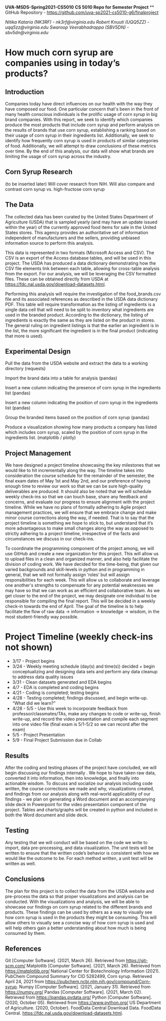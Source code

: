 **UVA-MSDS-Spring2021-CS5010**
**CS 5010 Repo for Semester Project**
** GitHub Repository - https://github.com/uva-sp2021-cs5010-g6/finalproject 

_Nitika Kataria (NK3RF) - nk3rf@virginia.edu_
_Robert Knuuti (UQQ5ZZ) - uqq5zz@virginia.edu_
_Swaroop Veerabhadrappa (SBV5DN) - sbv5dn@virginia.edu_

# How much corn syrup are companies using in today’s products?

## Introduction
Companies today have direct influences on our health with the way they have composed our food. One particular concern that's been in the front of many health conscious individuals is the prolific usage of corn syrup in big brand companies. With this report, we seek to identify which companies produce the most products that include corn syrup and perform analysis on the results of brands that use corn syrup, establishing a ranking based on their usage of corn syrup in their ingredients list. Additionally, we seek to identify how frequently corn syrup is used in products of similar categories of food. Additionally, we will attempt to draw conclusions of these metrics over time. By the end of this analysis, our data will show what brands are limiting the usage of corn syrup across the industry.

## Corn Syrup Research
(to be inserted later) Will cover research from NIH. Will also compare and contrast corn syrup vs. high-fructose corn syrup


## The Data

The collected data has been curated by the United States Department of Agriculture (USDA) that is sampled yearly (and may have an update issued within the year) of the currently approved food items for sale in the United States stores.  This agency provides an authoritative set of information independent of manufacturers and the sellers, providing unbiased information source to perform this analysis.

This data is represented in two formats (Microsoft Access and CSV).  The CSV is an export of the Access database tables, and will be used in this project.  The USDA has produced a data dictionary demonstrating how the CSV file elements link between each table, allowing for cross-table analysis from the export.  For our analysis, we will be leveraging the CSV formatted files.  These can be obtained directly from USDA at https://fdc.nal.usda.gov/download-datasets.html.

Performing this analysis will require the investigation of the food_brands.csv file and its associated references as described in the USDA data dictionary PDF.  This table will require transformation as the listing of ingredients is a single data cell that will need to be split to inventory what ingredients are used in the branded product.  According to the dictionary, the listing of ingredients is exactly the same as they are listed on the product in stores.  The general ruling on ingredient listings is that the earlier an ingredient is in the list, the more significant the ingredient is in the final product (indicating that more is used).

## Experimental Design

Pull the data from the USDA website and extract the data to a working directory (requests)

Import the brand data into a table for analysis (pandas)

Insert a new column indicating the presence of corn syrup in the ingredients list (pandas)

Insert a new column indicating the position of corn syrup in the ingredients list (pandas)

Group the branded items based on the position of corn syrup (pandas)

Produce a visualization showing how many products a company has listed which includes corn syrup, scaled by the position of 
corn syrup in the ingredients list. (matplotlib / plotly)

## Project Management
We have designed a project timeline showcasing the key milestones that we would like to hit incrementally along the way. The timeline takes into consideration the course schedule for the remainder of the semester, the final exam dates of May 1st and May 2nd, and our preference of having enough time to review our work so that we can be sure high-quality deliverables are produced. It should also be noted that we will schedule weekly check-ins so that we can touch base, share any feedback and concerns, and evaluate our progress to ensure alignment with the project timeline. While we have no plans of formally adhering to Agile project management practices, we will ensure that we embrace change and make minor course corrections along the way, if needed. That is to say that the project timeline is something we hope to stick to, but understand that it’s more advantageous to make small changes along the way as opposed to strictly adhering to a project timeline, irrespective of the facts and circumstances we discuss in our check-ins.

To coordinate the programming component of the project among, we will use GitHub and create a new organization for this project. This will allow us to upload files in a clean and organized manner, and also help facilitate the division of coding work. We have decided for the time-being, that given our varied backgrounds and skill-levels in python and in programming in general, that we will not formally assign ‘roles’ but will assign responsibilities for each week. This will allow us to collaborate and leverage one another's strengths to compensate for any potential weaknesses we may have so that we can work as an efficient and collaborative team. As we get closer to the end of the project, we may designate one individual to be responsible for compiling the final report. This will be decided in a weekly check-in towards the end of April. The goal of the timeline is to help facilitate the flow of raw data → information → knowledge → wisdom, in the most student-friendly way possible.

# Project Timeline (weekly check-ins not shown)
* 3/17 - Project begins
* 3/24 - Weekly meeting schedule (day(s) and time(s)) decided + begin conceptualizing and designing data sets and perform any data cleanup to address data quality issues
* 3/31 - Clean datasets generated and EDA begins
* 4/7 - EDA is completed and coding begins
* 4/21 - Coding is completed; testing begins
* 4/28 - Testing completed; findings discussed, and begin write-up. “What did we learn?”
* 4/28 - 5/5 - Use this week to incorporate feedback from professor/classmates/TAs, make any changes to code or write-up, finish write-up, and record the video presentation and compile each segment into one video file (final exam is 5/1-5/2 so we can record after the exam)
* 5/5 - Project Presentation
* 5/9 - Final Project Submission due in Collab
 
## Results

After the coding and testing phases of the project have concluded, we will begin discussing our findings internally . We hope to have taken raw data, converted it into information, then into knowledge, and finally into actionable wisdom. To discuss and socialize our analysis including code written, the course corrections we made and why, visualizations created, and findings from our analysis along with real-world applicability of our findings - we plan on generating a Word document and an accompanying slide deck in Powerpoint for the video presentation component of the project. Tables and charts/graphs will be created in python and included in both the Word document and slide deck. 

## Testing

Any testing that we will conduct will be based on the code we write to import, data pre-processing, and data visualization. The unit tests will be written to ensure that the written code’s behavior is consistent with how we would like the outcome to be. For each method written, a unit test will be written as well. 

## Conclusions

The plan for this project is to collect the data from the USDA website and pre-process the data so that proper visualizations and analysis can be conducted. With the visualizations and analysis, we will be able to showcase our findings on corn syrup related to the different brands and products. These findings can be used by others as a way to visually see how corn syrup is used in the products they might be consuming. This will allow others to visually see a concise way of how corn syrup is used and will help others gain a better understanding about how much is being consumed by them. 

## References

Git [Computer Software]. (2021, March 26). Retrieved from https://git-scm.com/
Matplotlib [Computer Software]. (2021, March 26). Retrieved from https://matplotlib.org/ 
National Center for Biotechnology Information (2021). PubChem Compound Summary for CID 5282499, Corn syrup. Retrieved April 24, 2021 from https://pubchem.ncbi.nlm.nih.gov/compound/Corn-syrup.
Numpy [Computer Software]. (2021, January 31). Retrieved from https://numpy.org/ 
Pandas [Computer Software]. (2021, March 02).  Retrieved from https://pandas.pydata.org/
Python [Computer Software]. (2020, October 05).  Retrieved from https://www.python.org/ 
US Department of Agriculture. (2020, October). FoodData Central Download Data. FoodData Central. https://fdc.nal.usda.gov/download-datasets.html. 
